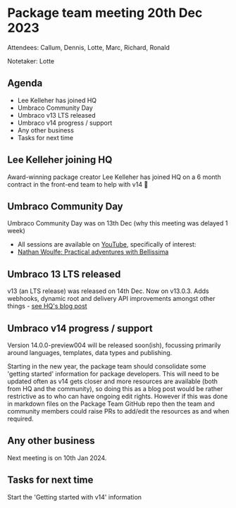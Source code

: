 # Package team meeting 20th Dec 2023
Attendees: Callum, Dennis, Lotte, Marc, Richard, Ronald

Notetaker: Lotte

## Agenda
- Lee Kelleher has joined HQ
- Umbraco Community Day
- Umbraco v13 LTS released
- Umbraco v14 progress / support
- Any other business
- Tasks for next time

## Lee Kelleher joining HQ
Award-winning package creator Lee Kelleher has joined HQ on a 6 month contract in the front-end team to help with v14 🎉

## Umbraco Community Day
Umbraco Community Day was on 13th Dec (why this meeting was delayed 1 week)
- All sessions are available on [YouTube](https://www.youtube.com/watch?v=OwLOtzvx_o4&list=PLh_jm4oU4mFeffx43KAVbgpVwpmtXC13B), specifically of interest:
- [Nathan Woulfe: Practical adventures with Bellissima](https://www.youtube.com/watch?v=OwLOtzvx_o4&list=PLh_jm4oU4mFeffx43KAVbgpVwpmtXC13B)

## Umbraco 13 LTS released
v13 (an LTS release) was released on 14th Dec. Now on v13.0.3. Adds webhooks, dynamic root and delivery API improvements amongst other things - [see HQ's blog post](https://umbraco.com/blog/umbraco-13-lts-release/)

## Umbraco v14 progress / support
Version 14.0.0-preview004 will be released soon(ish), focussing primarily around languages, templates, data types and publishing.

Starting in the new year, the package team should consolidate some 'getting started' information for package developers. This will need to be updated often as v14 gets closer and more resources are available (both from HQ and the community), so doing this as a blog post would be rather restrictive as to who can have ongoing edit rights. However if this was done in markdown files on the Package Team GitHub repo then the team and community members could raise PRs to add/edit the resources as and when required.

## Any other business
Next meeting is on 10th Jan 2024.

## Tasks for next time
Start the 'Getting started with v14' information